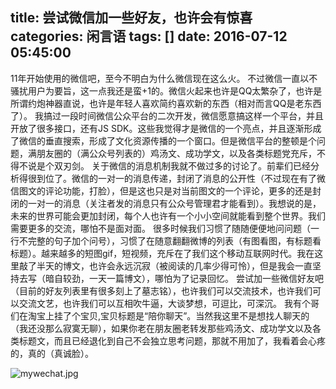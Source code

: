 title: 尝试微信加一些好友，也许会有惊喜
categories: 闲言语
tags: []
date: 2016-07-12 05:45:00
---
11年开始使用的微信吧，至今不明白为什么微信现在这么火。
不过微信一直以不骚扰用户为要旨，这一点我还是蛮+1的。微信火起来也许是QQ太繁杂了，也许是所谓约炮神器直说，也许是年轻人喜欢简约喜欢新的东西（相对而言QQ是老东西了）。
我搞过一段时间微信公众平台的二次开发，微信愿意搞这样一个平台，并且开放了很多接口，还有JS SDK。这些我觉得才是微信的一个亮点，并且逐渐形成了微信的垂直搜索，形成了文化资源传播的一个窗口。但是微信平台的整顿是个问题，满朋友圈的（满公众号列表的）鸡汤文、成功学文，以及各类标题党充斥，不得不说是个双刃剑。
关于微信的消息机制我就不做过多的讨论了。前辈们已经分析得很到位了。微信的一对一的消息传递，封闭了消息的公开性（不过现在有了微信图文的评论功能，打脸），但是这也只是对当前图文的一个评论，更多的还是封闭的一对一的消息（关注者发的消息只有公众号管理君才能看到）。我想说的是，未来的世界可能会更加封闭，每个人也许有一个小小空间就能看到整个世界。我们需要更多的交流，哪怕不是面对面。
很多时候我们习惯了随随便便地问问题（一行不完整的句子加个问号），习惯了在随意翻翻微博的列表（有图看图，有标题看标题）。越来越多的短图gif，短视频，充斥在了我们这个移动互联网时代。我在这里敲了半天的博文，也许会永远沉寂（被阅读的几率少得可怜），但是我会一直坚持去写（暗自较劲，一天一篇博文），哪怕为了记录回忆。
尝试加一些微信好友吧（目前的好友列表里有很多刻上了墓志铭），也许我们可以交流技术，也许我们可以交流文艺，也许我们可以互相吹牛逼，大谈梦想，可逗比，可深沉。
我有个哥们在淘宝上挂了个宝贝,宝贝标题是“陪你聊天”。当然我这里不是想找人聊天的（我还没那么寂寞无聊），如果你老在朋友圈老转发那些鸡汤文、成功学文以及各类标题文，而且已经退化到自己不会独立思考问题，那就不用加了，我看着会心疼的，真的（真诚脸）。

![mywechat.jpg][1]


  [1]: http://www.ghostsf.com/usr/uploads/2016/07/1898536573.jpg
